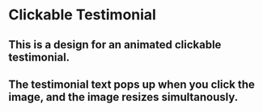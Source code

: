 # Clickable Testimonial
## This is a design for an animated clickable testimonial.
## The testimonial text pops up when you click the image, and the image resizes simultanously.
